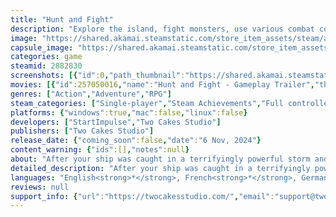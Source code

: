 ```yaml
---
title: "Hunt and Fight"
description: "Explore the island, fight monsters, use various combat combinations to defeat bosses, and earn a reputation. Who knows, maybe one day you will be able to kill the DEATH itself. Hunt and Fight is an exciting Action RPG in which you must overcome difficult challenges to find the way to get home."
image: "https://shared.akamai.steamstatic.com/store_item_assets/steam/apps/2882830/header.jpg?t=1732585112"
capsule_image: "https://shared.akamai.steamstatic.com/store_item_assets/steam/apps/2882830/capsule_231x87.jpg?t=1732585112"
categories: game
steamid: 2882830
screenshots: [{"id":0,"path_thumbnail":"https://shared.akamai.steamstatic.com/store_item_assets/steam/apps/2882830/ss_8784b4c2fac1c916d1acab3fbc40446eed70d851.600x338.jpg?t=1732585112","path_full":"https://shared.akamai.steamstatic.com/store_item_assets/steam/apps/2882830/ss_8784b4c2fac1c916d1acab3fbc40446eed70d851.1920x1080.jpg?t=1732585112"},{"id":1,"path_thumbnail":"https://shared.akamai.steamstatic.com/store_item_assets/steam/apps/2882830/ss_451aeeeefa77486d5f0385fbd413ce70ec25f6d2.600x338.jpg?t=1732585112","path_full":"https://shared.akamai.steamstatic.com/store_item_assets/steam/apps/2882830/ss_451aeeeefa77486d5f0385fbd413ce70ec25f6d2.1920x1080.jpg?t=1732585112"},{"id":2,"path_thumbnail":"https://shared.akamai.steamstatic.com/store_item_assets/steam/apps/2882830/ss_0b4f36e00d08017cd121ac1d7ee92125bc7783c9.600x338.jpg?t=1732585112","path_full":"https://shared.akamai.steamstatic.com/store_item_assets/steam/apps/2882830/ss_0b4f36e00d08017cd121ac1d7ee92125bc7783c9.1920x1080.jpg?t=1732585112"},{"id":3,"path_thumbnail":"https://shared.akamai.steamstatic.com/store_item_assets/steam/apps/2882830/ss_7f0ce88d1f79e276908480d1479545cc34e69f3a.600x338.jpg?t=1732585112","path_full":"https://shared.akamai.steamstatic.com/store_item_assets/steam/apps/2882830/ss_7f0ce88d1f79e276908480d1479545cc34e69f3a.1920x1080.jpg?t=1732585112"},{"id":4,"path_thumbnail":"https://shared.akamai.steamstatic.com/store_item_assets/steam/apps/2882830/ss_f85247d83f9f6f582b7b2284ecef168da5c4679d.600x338.jpg?t=1732585112","path_full":"https://shared.akamai.steamstatic.com/store_item_assets/steam/apps/2882830/ss_f85247d83f9f6f582b7b2284ecef168da5c4679d.1920x1080.jpg?t=1732585112"},{"id":5,"path_thumbnail":"https://shared.akamai.steamstatic.com/store_item_assets/steam/apps/2882830/ss_fe91777520781566b8e3ad59fe6e464ac3785d77.600x338.jpg?t=1732585112","path_full":"https://shared.akamai.steamstatic.com/store_item_assets/steam/apps/2882830/ss_fe91777520781566b8e3ad59fe6e464ac3785d77.1920x1080.jpg?t=1732585112"},{"id":6,"path_thumbnail":"https://shared.akamai.steamstatic.com/store_item_assets/steam/apps/2882830/ss_b8295fb86fd79042f8fdb10c8d988ba072fd5b46.600x338.jpg?t=1732585112","path_full":"https://shared.akamai.steamstatic.com/store_item_assets/steam/apps/2882830/ss_b8295fb86fd79042f8fdb10c8d988ba072fd5b46.1920x1080.jpg?t=1732585112"},{"id":7,"path_thumbnail":"https://shared.akamai.steamstatic.com/store_item_assets/steam/apps/2882830/ss_0550f20c0135e683b674ebe953572e91eec4e43c.600x338.jpg?t=1732585112","path_full":"https://shared.akamai.steamstatic.com/store_item_assets/steam/apps/2882830/ss_0550f20c0135e683b674ebe953572e91eec4e43c.1920x1080.jpg?t=1732585112"}]
movies: [{"id":257050016,"name":"Hunt and Fight - Gameplay Trailer","thumbnail":"https://shared.akamai.steamstatic.com/store_item_assets/steam/apps/257050016/movie.293x165.jpg?t=1724950809","webm":{"480":"http://video.akamai.steamstatic.com/store_trailers/257050016/movie480_vp9.webm?t=1724950809","max":"http://video.akamai.steamstatic.com/store_trailers/257050016/movie_max_vp9.webm?t=1724950809"},"mp4":{"480":"http://video.akamai.steamstatic.com/store_trailers/257050016/movie480.mp4?t=1724950809","max":"http://video.akamai.steamstatic.com/store_trailers/257050016/movie_max.mp4?t=1724950809"},"highlight":true}]
genres: ["Action","Adventure","RPG"]
steam_categories: ["Single-player","Steam Achievements","Full controller support","Family Sharing"]
platforms: {"windows":true,"mac":false,"linux":false}
developers: ["StartImpulse","Two Cakes Studio"]
publishers: ["Two Cakes Studio"]
release_date: {"coming_soon":false,"date":"6 Nov, 2024"}
content_warning: {"ids":[],"notes":null}
about: "After your ship was caught in a terrifyingly powerful storm and wrecked, you found yourself on the shore of an unknown island full of monsters, undead, and bandits. Explore the island, upgrade your weapons and armor, improve your fighting skills, and defeat the most dangerous monsters on this island. Don't forget that your main goal is to find a way to get home.<h2 class=\"bb_tag\">FIGHT MONSTERS</h2>Use various combat combinations to overcome monsters, formidable bosses and improve your battle skills. Who knows, maybe one day you will be able to kill the <strong>DEATH</strong> itself.<br><img class=\"bb_img\" src=\"https://shared.akamai.steamstatic.com/store_item_assets/steam/apps/2882830/extras/fight-monsters.gif?t=1732585112\" /><h2 class=\"bb_tag\">HUNT FOR TREASURE</h2>Navigate through uncharted territories, overcome challenges, and brave the unknown in pursuit of hidden riches.<br><img class=\"bb_img\" src=\"https://shared.akamai.steamstatic.com/store_item_assets/steam/apps/2882830/extras/hunt-for-treasure.gif?t=1732585112\" /><h2 class=\"bb_tag\">BECOME A LEADER</h2>Ascend from an outcast to a prominent fighter, building a reputation that establishes you as a respected leader on this island.<br><img class=\"bb_img\" src=\"https://shared.akamai.steamstatic.com/store_item_assets/steam/apps/2882830/extras/become-a-leader.gif?t=1732585112\" /><h2 class=\"bb_tag\">EXPLORE THE ISLAND</h2>Embark on an adventure of exploring the island. Delve into its mysteries, uncover hidden spots, and reveal its well-kept secrets.<br><img class=\"bb_img\" src=\"https://shared.akamai.steamstatic.com/store_item_assets/steam/apps/2882830/extras/explore-the-island.gif?t=1732585112\" />"
detailed_description: "After your ship was caught in a terrifyingly powerful storm and wrecked, you found yourself on the shore of an unknown island full of monsters, undead, and bandits. Explore the island, upgrade your weapons and armor, improve your fighting skills, and defeat the most dangerous monsters on this island. Don't forget that your main goal is to find a way to get home.<h2 class=\"bb_tag\">FIGHT MONSTERS</h2>Use various combat combinations to overcome monsters, formidable bosses and improve your battle skills. Who knows, maybe one day you will be able to kill the <strong>DEATH</strong> itself.<br><img class=\"bb_img\" src=\"https://shared.akamai.steamstatic.com/store_item_assets/steam/apps/2882830/extras/fight-monsters.gif?t=1732585112\" /><h2 class=\"bb_tag\">HUNT FOR TREASURE</h2>Navigate through uncharted territories, overcome challenges, and brave the unknown in pursuit of hidden riches.<br><img class=\"bb_img\" src=\"https://shared.akamai.steamstatic.com/store_item_assets/steam/apps/2882830/extras/hunt-for-treasure.gif?t=1732585112\" /><h2 class=\"bb_tag\">BECOME A LEADER</h2>Ascend from an outcast to a prominent fighter, building a reputation that establishes you as a respected leader on this island.<br><img class=\"bb_img\" src=\"https://shared.akamai.steamstatic.com/store_item_assets/steam/apps/2882830/extras/become-a-leader.gif?t=1732585112\" /><h2 class=\"bb_tag\">EXPLORE THE ISLAND</h2>Embark on an adventure of exploring the island. Delve into its mysteries, uncover hidden spots, and reveal its well-kept secrets.<br><img class=\"bb_img\" src=\"https://shared.akamai.steamstatic.com/store_item_assets/steam/apps/2882830/extras/explore-the-island.gif?t=1732585112\" />"
languages: "English<strong>*</strong>, French<strong>*</strong>, German<strong>*</strong>, Japanese<strong>*</strong>, Korean<strong>*</strong>, Simplified Chinese<strong>*</strong>, Traditional Chinese<strong>*</strong>, Ukrainian<strong>*</strong><br><strong>*</strong>languages with full audio support"
reviews: null
support_info: {"url":"https://twocakesstudio.com/","email":"support@twocakesstudio.com"}
---
```


